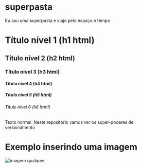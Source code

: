 # superpasta
Eu sou uma superpasta e viajo pelo espaço e tempo
# Título nível 1 (h1 html)
## Título nível 2 (h2 html)
### Título nível 3 (h3 html)
#### Título nível 4 (h4 html)
##### Título nível 5 (h5 html)
###### Título nível 6 (h6 html)

Texto normal.
Neste repositório vamos ver os super-poderes de versionamento 

# Exemplo inserindo uma imagem
![imagem qualquer](https://www.google.com/url?sa=i&url=https%3A%2F%2Fwww.uhdpaper.com%2F2023%2F06%2Fluffy-gear-5-one-piece-4k-6121l.html%3Fm%3D0&psig=AOvVaw09_sVdopMaHvaWYuVXYab9&ust=1724892399286000&source=images&cd=vfe&opi=89978449&ved=0CBQQjRxqFwoTCNCahoq7logDFQAAAAAdAAAAABAE)

